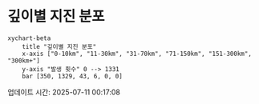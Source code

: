 # 깊이별 지진 분포

```mermaid
xychart-beta
    title "깊이별 지진 분포"
    x-axis ["0-10km", "11-30km", "31-70km", "71-150km", "151-300km", "300km+"]
    y-axis "발생 횟수" 0 --> 1331
    bar [350, 1329, 43, 6, 0, 0]
```

업데이트 시간: 2025-07-11 00:17:08
